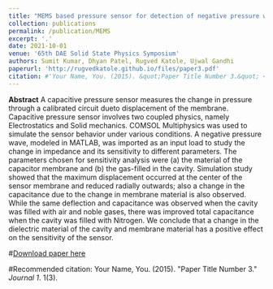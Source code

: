 ```yaml
---
title: "MEMS based pressure sensor for detection of negative pressure wave in subsea pipelines"
collection: publications
permalink: /publication/MEMS
excerpt: '.'
date: 2021-10-01
venue: '65th DAE Solid State Physics Symposium'
authors: Sumit Kumar, Dhyan Patel, Rugved Katole, Ujwal Gandhi
paperurl: 'http://rugvedkatole.github.io/files/paper3.pdf'
citation: #'Your Name, You. (2015). &quot;Paper Title Number 3.&quot; <i>Journal 1</i>. 1(3).'
---
```

**Abstract**
A capacitive pressure sensor measures the change in pressure through a calibrated circuit dueto displacement of the membrane. Capacitive pressure sensor involves two coupled physics, namely Electrostatics and Solid mechanics. COMSOL Multiphysics was used to simulate the sensor behavior under various conditions. A negative pressure wave, modeled in MATLAB, was imported as an input load to study the change in impedance and its sensitivity to different
parameters. The parameters chosen for sensitivity analysis were (a) the material of the capacitor membrane and (b) the gas-filled in the cavity. Simulation study showed that the maximum displacement occurred at the center of the sensor membrane and reduced radially outwards; also a change in the capacitance due to the change in membrane material is also observed. While the same deflection and capacitance was observed when the cavity was filled
with air and noble gases, there was improved total capacitance when the cavity was filled with Nitrogen. We conclude that a change in the dielectric material of the cavity and membrane material has a positive effect on the sensitivity of the sensor. 

#[Download paper here](http://academicpages.github.io/files/paper3.pdf)

#Recommended citation: Your Name, You. (2015). "Paper Title Number 3." <i>Journal 1</i>. 1(3).
